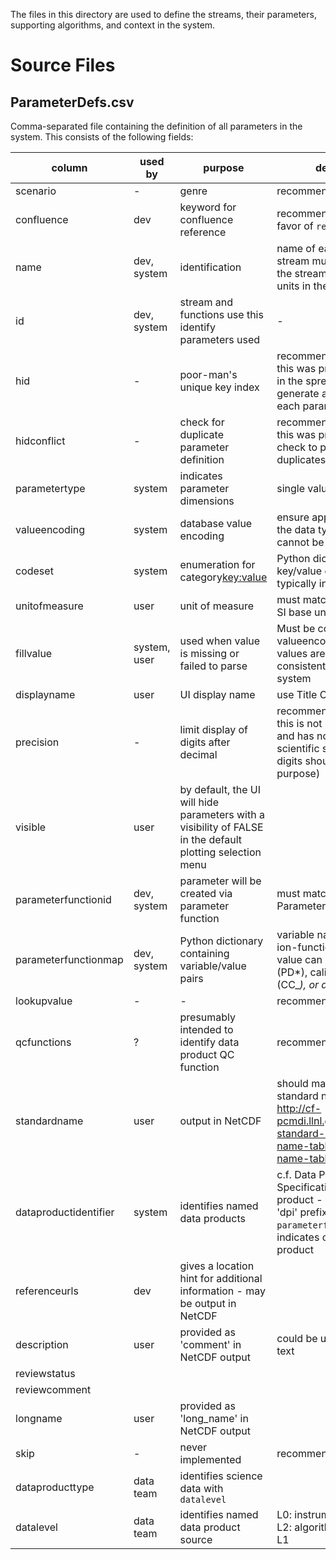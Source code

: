 The files in this directory are used to define the streams, their parameters, supporting algorithms, and context in the system. 

# Source Files

## ParameterDefs.csv

Comma-separated file containing the definition of all parameters in the system. This consists of the following fields:

column | used by | purpose | design notes
------ | -------- | ------- | ------------
scenario | - | genre | recommend deprecation
confluence | dev | keyword for confluence reference | recommend deprecation in favor of `referenceurls`
name | dev, system | identification | name of each parameter in a stream must be unique within the stream - avoid using units in the name if possible
id | dev, system | stream and functions use this identify parameters used | - 
hid | - | poor-man's unique key index | recommend deprecation - this was previously a formula in the spreadsheet to generate a unique key for each parameter
hidconflict | - | check for duplicate parameter definition | recommend deprecation - this was previously used as a check to prevent parameter duplicates
parametertype | system | indicates parameter dimensions | single value (e.g. [quantity|boolean|category<int8:string>]) or vector ([record|array]<quantity>)
valueencoding | system | database value encoding | ensure appropriate size for the data type (e.g. 225 cannot be stored in int8)
codeset | system | enumeration for category<key:value> | Python dictionary of key/value enumerations, typically int8:str
unitofmeasure | user | unit of measure | must match UDUNITS, prefer SI base units
fillvalue | system, user | used when value is missing or failed to parse | Must be consistent with valueencoding - note that fill values are not yet consistently managed in the system
displayname | user | UI display name | use Title Case
precision | - | limit display of digits after decimal | recommend deprecation - this is not used in the system and has no place in a scientific setting (significant digits should be used for this purpose)
visible | user | by default, the UI will hide parameters with a visibility of FALSE in the default plotting selection menu | 
parameterfunctionid | dev, system | parameter will be created via parameter function | must match the PFID in ParameterFunctions
parameterfunctionmap | dev, system | Python dictionary containing variable/value pairs | variable name must match ion-functions algorithm, value can be parameter (PD*), calibration value (CC_*), or data product (dpi_*)
lookupvalue | - | - | recommend deprecation
qcfunctions | ? | presumably intended to identify data product QC function | recommend deprecation
standardname | user | output in NetCDF | should match the CF standard name (see http://cf-pcmdi.llnl.gov/documents/cf-standard-names/standard-name-table/20/cf-standard-name-table.html)
dataproductidentifier | system | identifies named data products | c.f. Data Product Specification for the data product - can be used with 'dpi' prefix with `parameterfunctionmap` - level indicates origin of data product 
referenceurls | dev | gives a location hint for additional information - may be output in NetCDF | 
description | user | provided as 'comment' in NetCDF output | could be used in UI as hover text 
reviewstatus |
reviewcomment |
longname | user | provided as 'long_name' in NetCDF output | 
skip | - | never implemented | recommend deprecation
dataproducttype | data team | identifies science data with `datalevel` | 
datalevel | data team | identifies named data product source | L0: instrument, L1: algorithm, L2: algorithm with input from L1
